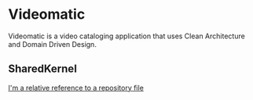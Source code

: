 # Videomatic

Videomatic is a video cataloging application that uses Clean Architecture and Domain Driven Design.

## SharedKernel

[I'm a relative reference to a repository file](../Company.SharedKernel/README.md)
